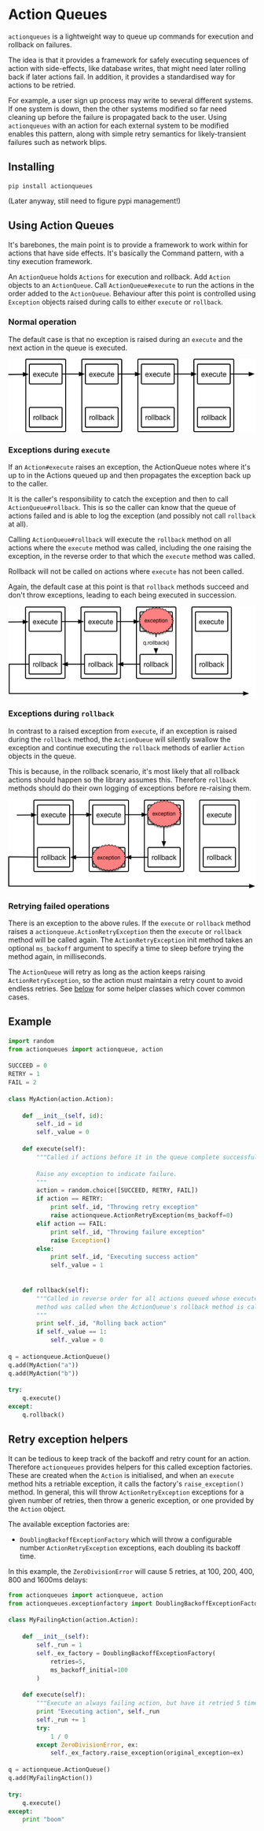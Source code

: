 # Action Queues

`actionqueues` is a lightweight way to queue up commands for execution and
rollback on failures.

The idea is that it provides a framework for safely
executing sequences of action with side-effects, like database writes, that
might need later rolling back if later actions fail. In addition, it provides
a standardised way for actions to be retried.

For example, a user sign up process may write to several different systems.
If one system is down, then the other systems modified so far need cleaning
up before the failure is propagated back to the user. Using `actionqueues`
with an action for each external system to be modified enables this pattern,
along with simple retry semantics for likely-transient failures such as network
blips.

## Installing

```
pip install actionqueues
```

(Later anyway, still need to figure pypi management!)

## Using Action Queues

It's barebones, the main point is to provide a framework to work within for
actions that have side effects. It's basically the Command pattern, with a
tiny execution framework.

An `ActionQueue` holds `Actions` for execution and rollback. Add `Action` objects
to an `ActionQueue`. Call `ActionQueue#execute` to run the actions in the order
added to the `ActionQueue`. Behaviour after this point is controlled using
`Exception` objects raised during calls to either `execute` or `rollback`.

### Normal operation

The default case is that no exception is raised during an `execute` and the
next action in the queue is executed.

![Happy path](./images/happy-path.png)

### Exceptions during `execute`

If an `Action#execute` raises an exception, the ActionQueue notes where it's
up to in the Actions queued up and then propagates the exception
back up to the caller.

It is the caller's responsibility to catch the exception and then to call
`ActionQueue#rollback`. This is so the caller can know that the queue of
actions failed and is able to log the exception (and possibly not call
`rollback` at all).

Calling `ActionQueue#rollback` will execute the `rollback` method on all
actions where the `execute` method was called, including the one raising the
exception, in the reverse order to that which the `execute` method was called.

Rollback will not be called on actions where `execute` has not been called.

Again, the default case at this point is that `rollback` methods succeed and
don't throw exceptions, leading to each being executed in succession.

![Rollback](./images/rollback.png)

### Exceptions during `rollback`

In contrast to a raised exception from `execute`, if an exception is raised
during the `rollback` method, the `ActionQueue` will
silently swallow the exception and continue executing the `rollback` methods
of earlier `Action` objects in the queue.

This is because, in the rollback scenario, it's most likely that all rollback
actions should happen so the library assumes this. Therefore `rollback` methods
should do their own logging of exceptions before re-raising them.

![Rollback exceptions](./images/rollback-exception.png)

### Retrying failed operations

There is an exception to the above rules. If the `execute` or `rollback` method
raises a `actionqueue.ActionRetryException` then the `execute` or `rollback`
method will be called again. The `ActionRetryException` init method takes an
optional `ms_backoff` argument to specify a time to sleep before trying the
method again, in milliseconds.

The `ActionQueue` will retry as long as the action keeps raising
`ActionRetryException`, so the action must maintain a retry count
to avoid endless retries. See [below](#retry-exception-helpers) for some
helper classes which cover common cases.

## Example

```python
import random
from actionqueues import actionqueue, action

SUCCEED = 0
RETRY = 1
FAIL = 2

class MyAction(action.Action):

    def __init__(self, id):
        self._id = id
        self._value = 0

    def execute(self):
        """Called if actions before it in the queue complete successfully.

        Raise any exception to indicate failure.
        """
        action = random.choice([SUCCEED, RETRY, FAIL])
        if action == RETRY:
            print self._id, "Throwing retry exception"
            raise actionqueue.ActionRetryException(ms_backoff=0)
        elif action == FAIL:
            print self._id, "Throwing failure exception"
            raise Exception()
        else:
            print self._id, "Executing success action"
            self._value = 1


    def rollback(self):
        """Called in reverse order for all actions queued whose execute
        method was called when the ActionQueue's rollback method is called.
        """
        print self._id, "Rolling back action"
        if self._value == 1:
            self._value = 0

q = actionqueue.ActionQueue()
q.add(MyAction("a"))
q.add(MyAction("b"))

try:
    q.execute()
except:
    q.rollback()
```

## Retry exception helpers

It can be tedious to keep track of the backoff and retry count for an action.
Therefore `actionqueues` provides helpers for this called exception factories.
These are created when the `Action` is initialised, and when an `execute`
method hits a retriable exception, it calls the factory's `raise_exception()`
method. In general, this will throw `ActionRetryException` exceptions for a
given number of retries, then throw a generic exception, or one provided by
the `Action` object.

The available exception factories are:

- `DoublingBackoffExceptionFactory` which will throw a configurable number
    `ActionRetryException` exceptions, each doubling its backoff time.

In this example, the `ZeroDivisionError` will cause 5 retries, at 100, 200,
400, 800 and 1600ms delays:

```python
from actionqueues import actionqueue, action
from actionqueues.exceptionfactory import DoublingBackoffExceptionFactory

class MyFailingAction(action.Action):

    def __init__(self):
        self._run = 1
        self._ex_factory = DoublingBackoffExceptionFactory(
            retries=5,
            ms_backoff_initial=100
        )

    def execute(self):
        """Execute an always failing action, but have it retried 5 times."""
        print "Executing action", self._run
        self._run += 1
        try:
            1 / 0
        except ZeroDivisionError, ex:
            self._ex_factory.raise_exception(original_exception=ex)

q = actionqueue.ActionQueue()
q.add(MyFailingAction())

try:
    q.execute()
except:
    print "boom"
```
